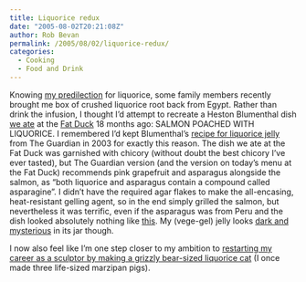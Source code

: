 ```yaml
---
title: Liquorice redux
date: "2005-08-02T20:21:08Z"
author: Rob Bevan
permalink: /2005/08/02/liquorice-redux/
categories:
  - Cooking
  - Food and Drink
---
```

Knowing [my predilection][1] for liquorice, some family members recently brought me box of crushed liquorice root back from Egypt. Rather than drink the infusion, I thought I&#8217;d attempt to recreate a Heston Blumenthal dish [we ate][2] at the [Fat Duck][3] 18 months ago: SALMON POACHED WITH LIQUORICE. I remembered I&#8217;d kept Blumenthal&#8217;s [recipe for liquorice jelly][4] from The Guardian in 2003 for exactly this reason. The dish we ate at the Fat Duck was garnished with chicory (without doubt the best chicory I&#8217;ve ever tasted), but The Guardian version (and the version on today&#8217;s menu at the Fat Duck) recommends pink grapefruit and asparagus alongside the salmon, as &#8220;both liquorice and asparagus contain a compound called asparagine&#8221;. I didn&#8217;t have the required agar flakes to make the <span class="hilite">all</span>-encasing, heat-resistant gelling agent, so in the end simply grilled the salmon, but nevertheless it was terrific, even if the asparagus was from Peru and the dish looked absolutely nothing like [this][5]. My (vege-gel) jelly looks [dark and mysterious][6] in its jar though.

I now also feel like I&#8217;m one step closer to my ambition to [restarting my career as a sculptor by making a grizzly bear-sized liquorice cat][1] (I once made three life-sized marzipan pigs).

 [1]: /post/2004-10-01-getting-things-done-with-liquorice-tea/
 [2]: /post/2004-01-16-heres-what-we-ate/
 [3]: http://www.fatduck.co.uk
 [4]: http://www.guardian.co.uk/weekend/story/0,,1013916,00.html
 [5]: http://www.blogjam.com/2005/07/17/the-fat-duck/
 [6]: http://photos21.flickr.com/30702798_322d462cf0_o.jpg
